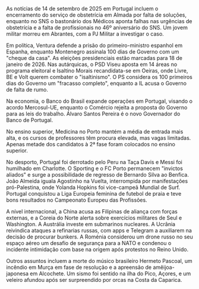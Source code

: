 As notícias de 14 de setembro de 2025 em Portugal incluem o encerramento do serviço de obstetrícia em Almada por falta de soluções, enquanto no SNS o bastonário dos Médicos aponta falhas nas urgências de obstetrícia e a falta de profissionais no 46º aniversário do SNS. Um jovem militar morreu em Abrantes, com a PJ Militar a investigar o caso.

Em política, Ventura defende a prisão do primeiro-ministro espanhol em Espanha, enquanto Montenegro assinala 100 dias de Governo com um "cheque da casa". As eleições presidenciais estão marcadas para 18 de janeiro de 2026. Nas autárquicas, o PSD Viseu aposta em 14 áreas no programa eleitoral e Isaltino Morais recandidata-se em Oeiras, onde Livre, BE e Volt querem combater o "isaltinismo". O PS considera os 100 primeiros dias do Governo um "fracasso completo", enquanto a IL acusa o Governo de falta de rumo.

Na economia, o Banco do Brasil expande operações em Portugal, visando o acordo Mercosul-UE, enquanto o Comércio rejeita a proposta do Governo para as leis do trabalho. Álvaro Santos Pereira é o novo Governador do Banco de Portugal.

No ensino superior, Medicina no Porto mantém a média de entrada mais alta, e os cursos de professores têm procura elevada, mas vagas limitadas. Apenas metade dos candidatos à 2ª fase foram colocados no ensino superior.

No desporto, Portugal foi derrotado pelo Peru na Taça Davis e Messi foi humilhado em Charlotte. O Sporting e o FC Porto permanecem "invictos aliados" e surge a possibilidade de regresso de Bernardo Silva ao Benfica. João Almeida iguala Agostinho na Vuelta, interrompida por manifestações pró-Palestina, onde Yolanda Hopkins foi vice-campeã Mundial de Surf. Portugal conquistou a Liga Europeia feminina de futebol de praia e teve bons resultados no Campeonato Europeu das Profissões.

A nível internacional, a China acusa as Filipinas de aliança com forças externas, e a Coreia do Norte alerta sobre exercícios militares de Seul e Washington. A Austrália investe em submarinos nucleares. A Ucrânia reivindica ataques a refinarias russas, com apps e Telegram a auxiliarem na decisão de procurar bunkers. A Roménia considerou um drone russo no seu espaço aéreo um desafio de segurança para a NATO e condenou o incidente intimidação com base na origem após protestos no Reino Unido.

Outros assuntos incluem a morte do músico brasileiro Hermeto Pascoal, um incêndio em Murça em fase de resolução e a apreensão de amêijoa-japonesa em Alcochete. Um sismo foi sentido na ilha do Pico, Açores, e um veleiro afundou após ser surpreendido por orcas na Costa da Caparica.
